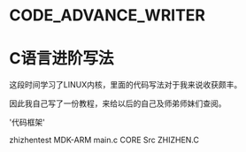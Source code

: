 # CODE_ADVANCE_WRITER
C语言进阶写法
==
这段时间学习了LINUX内核，里面的代码写法对于我来说收获颇丰。

因此我自己写了一份教程，来给以后的自己及师弟师妹们查阅。

'代码框架'<br>

zhizhentest
  MDK-ARM
    main.c
  CORE
    Src
      ZHIZHEN.C
  
  


```

``` 



